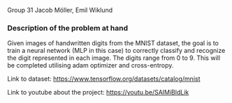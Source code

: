 Group 31 Jacob Möller, Emil Wiklund

### Description of the problem at hand
Given images of handwritten digits from the MNIST dataset, the goal is to train a neural network (MLP in this case) to correctly classify and recognize the digit represented in each image. The digits range from 0 to 9. This will be completed utilising adam optimizer and cross-entropy.

Link to dataset: https://www.tensorflow.org/datasets/catalog/mnist

Link to youtube about the project: https://youtu.be/SAIMiBldLik


